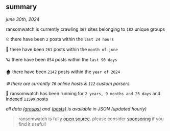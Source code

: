 
## summary
_june 30th, 2024_

ransomwatch is currently crawling `367` sites belonging to `182` unique groups

⏲ there have been `2` posts within the `last 24 hours`

🦈 there have been `261` posts within the `month of june`

🪐 there have been `854` posts within the `last 90 days`

🏚 there have been `2142` posts within the `year of 2024`

_⚙️ there are currently `76` online hosts & `112` custom parsers._

🦕 ransomwatch has been running for `2 years, 9 months and 25 days` and indexed `11599` posts

_all data  [(groups)](http://ransomwhat.telemetry.ltd/groups) and [(posts)](http://ransomwhat.telemetry.ltd/posts) is available in JSON (updated hourly)_

> ransomwatch is fully [open source](https://github.com/joshhighet/ransomwatch#ransomwatch--). please consider [sponsoring](https://github.com/sponsors/joshhighet) if you find it useful!
